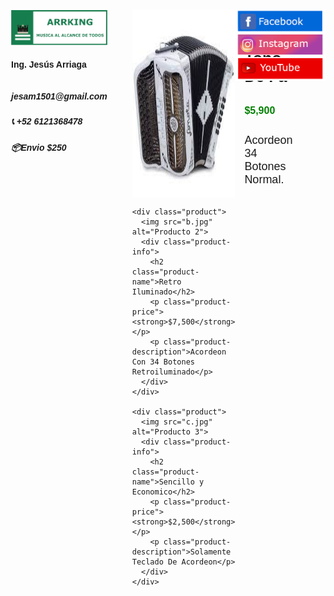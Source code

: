<!DOCTYPE html>
<html lang="es">
<head>
  <meta charset="UTF-8">
  <meta name="viewport" content="width=device-width, initial-scale=1.0">
  <title>ARRKING MÉXICO</title>
  <style>
    body {
      font-family: Arial, sans-serif;
      margin: 0;
      padding: 20px;
      display: flex;
      justify-content: flex-start;
    }
    
    h1 {
      text-align: center;
      width: 100%;
    }
    
    .logo {
      margin: 1px;
      margin-right: 40px;
    }
    
    .logo img {
      width: 250px;
      height: auto;
    }
    .info img {
      width: 160px;
      height: auto;
    }
    
    .product-container {
      width: 100%;
    }
    
    .product {
      display: flex;
      justify-content: left;
      margin-bottom: 10px;
    }
    
    .product img {
      width: 200px;
      height: auto;
      margin-right: 15px;
    }
    
    .product-info {
      display: flex;
      flex-direction: column;
      justify-content: center;
    }
    
    .product-name {
      font-weight: bold;
      font-size: 25px;
      margin-bottom: 15px;
    }
    
    .product-price {
      font-size: 16px;
      color: green;
      margin-bottom: 10px;
    }
    
    .product-description {
      font-size: 18px;
    }

    @media screen and (max-width: 750px) {
      body {
        flex-direction: column;
      }
      
      .product {
        flex-direction: column;
        align-items: center;
      }
      
      .product img {
        width: 100%;
        margin-bottom: 25px;
      }
    }

  </style>
</head>
<body>
  <div class="logo">
    <img src="LOGGO.png" alt="Logo">
    <h4>Ing. Jesús Arriaga</h5>
    <h5>📧 jesam1501@gmail.com</h5>
    <h5>📞 +52 6121368478</h5>
    <h5>📦Envio $250 </h5>
  </div>

  <div class="product-container">
    <div class="product">
      <img src="a.jpg" alt="Producto 1">
      <div class="product-info">
        <h2 class="product-name">Normal Tono De Fa</h2>
        <p class="product-price"><strong>$5,900</strong></p>
        <p class="product-description">Acordeon 34 Botones Normal.</p>
      </div>
    </div>

    <div class="product">
      <img src="b.jpg" alt="Producto 2">
      <div class="product-info">
        <h2 class="product-name">Retro Iluminado</h2>
        <p class="product-price"><strong>$7,500</strong></p>
        <p class="product-description">Acordeon Con 34 Botones Retroiluminado</p>
      </div>
    </div>

    <div class="product">
      <img src="c.jpg" alt="Producto 3">
      <div class="product-info">
        <h2 class="product-name">Sencillo y Economico</h2>
        <p class="product-price"><strong>$2,500</strong></p>
        <p class="product-description">Solamente Teclado De Acordeon</p>
      </div>
    </div>
  </div>

  <div class="info" align="right">
    <a href="https://facebook.com"><img src="facebook.png" alt="info"></a>
    <a href="https://instagram.com"><img src="instagram.png" alt="info">
    <a href="https://youtube.com"><img src="youtube.png" alt="info">
  </div>

</body>
</html>
